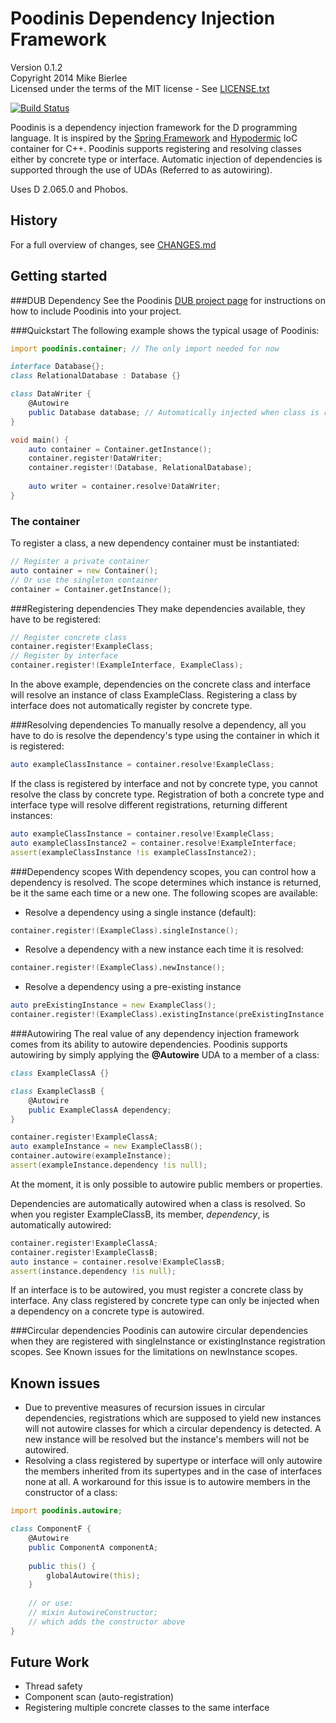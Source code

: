 Poodinis Dependency Injection Framework
=======================================
Version 0.1.2  
Copyright 2014 Mike Bierlee  
Licensed under the terms of the MIT license - See [LICENSE.txt](LICENSE.txt)

[![Build Status](https://api.travis-ci.org/mbierlee/poodinis.png)](https://travis-ci.org/mbierlee/poodinis)

Poodinis is a dependency injection framework for the D programming language. It is inspired by the [Spring Framework] and [Hypodermic] IoC container for C++. Poodinis supports registering and resolving classes either by concrete type or interface. Automatic injection of dependencies is supported through the use of UDAs (Referred to as autowiring).

Uses D 2.065.0 and Phobos.

History
-------
For a full overview of changes, see [CHANGES.md](CHANGES.md)

Getting started
---------------
###DUB Dependency
See the Poodinis [DUB project page] for instructions on how to include Poodinis into your project.

###Quickstart
The following example shows the typical usage of Poodinis:
```d
import poodinis.container; // The only import needed for now

interface Database{};
class RelationalDatabase : Database {}

class DataWriter {
	@Autowire
	public Database database; // Automatically injected when class is resolved
}

void main() {
	auto container = Container.getInstance();
	container.register!DataWriter;
	container.register!(Database, RelationalDatabase);
	
	auto writer = container.resolve!DataWriter;
}
```

### The container
To register a class, a new dependency container must be instantiated:
```d
// Register a private container
auto container = new Container();
// Or use the singleton container
container = Container.getInstance();
```
###Registering dependencies
They make dependencies available, they have to be registered:
```d
// Register concrete class
container.register!ExampleClass;
// Register by interface
container.register!(ExampleInterface, ExampleClass);
```
In the above example, dependencies on the concrete class and interface will resolve an instance of class ExampleClass. Registering a class by interface does not automatically register by concrete type.

###Resolving dependencies
To manually resolve a dependency, all you have to do is resolve the dependency's type using the container in which it is registered:
```d
auto exampleClassInstance = container.resolve!ExampleClass;
```
If the class is registered by interface and not by concrete type, you cannot resolve the class by concrete type. Registration of both a concrete type and interface type will resolve different registrations, returning different instances:

```d
auto exampleClassInstance = container.resolve!ExampleClass;
auto exampleClassInstance2 = container.resolve!ExampleInterface;
assert(exampleClassInstance !is exampleClassInstance2);
```

###Dependency scopes
With dependency scopes, you can control how a dependency is resolved. The scope determines which instance is returned, be it the same each time or a new one. The following scopes are available:

* Resolve a dependency using a single instance (default):

```d
container.register!(ExampleClass).singleInstance(); 
```
* Resolve a dependency with a new instance each time it is resolved:

```d
container.register!(ExampleClass).newInstance();
```
* Resolve a dependency using a pre-existing instance

```d
auto preExistingInstance = new ExampleClass();
container.register!(ExampleClass).existingInstance(preExistingInstance);
```

###Autowiring
The real value of any dependency injection framework comes from its ability to autowire dependencies. Poodinis supports autowiring by simply applying the **@Autowire** UDA to a member of a class:
```d
class ExampleClassA {}

class ExampleClassB {
	@Autowire
	public ExampleClassA dependency;
}

container.register!ExampleClassA;
auto exampleInstance = new ExampleClassB();
container.autowire(exampleInstance);
assert(exampleInstance.dependency !is null);
```
At the moment, it is only possible to autowire public members or properties.

Dependencies are automatically autowired when a class is resolved. So when you register ExampleClassB, its member, *dependency*, is automatically autowired:
```d
container.register!ExampleClassA;
container.register!ExampleClassB;
auto instance = container.resolve!ExampleClassB;
assert(instance.dependency !is null);
```
If an interface is to be autowired, you must register a concrete class by interface. Any class registered by concrete type can only be injected when a dependency on a concrete type is autowired.

###Circular dependencies
Poodinis can autowire circular dependencies when they are registered with singleInstance or existingInstance registration scopes. See Known issues for the limitations on newInstance scopes. 

Known issues
------------
* Due to preventive measures of recursion issues in circular dependencies, registrations which are supposed to yield new instances will not autowire classes for which a circular dependency is detected. A new instance will be resolved but the instance's members will not be autowired.
* Resolving a class registered by supertype or interface will only autowire the members inherited from its supertypes and in the case of interfaces none at all. A workaround for this issue is to autowire members in the constructor of a class:
```d
import poodinis.autowire;

class ComponentF {
	@Autowire
	public ComponentA componentA;
	
	public this() {
		globalAutowire(this);
	}
	
	// or use:
	// mixin AutowireConstructor;
	// which adds the constructor above
}
```

Future Work
-----------
* Thread safety
* Component scan (auto-registration)
* Registering multiple concrete classes to the same interface

[Spring Framework]: http://projects.spring.io/spring-framework/
[Hypodermic]: https://code.google.com/p/hypodermic/
[DUB]: http://code.dlang.org/
[DUB project page]: http://code.dlang.org/packages/poodinis

